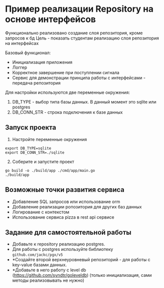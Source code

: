# Пример реализации Repository на основе интерфейсов
Функционально реализовано создание слоя репозитория, кроме запросов к бд
Цель - показать студентам реализацию слоя репозитория на интерфейсах

Базовый функционал:
- Инициализация приложения
- Логгер
- Корректное завершение при поступлении сигнала
- Сервис для демонстрации принципа работы с интерфейсами - передача репозитория

Для настройки используются две переменные окружения:
1. DB_TYPE - выбор типа базы данных. В данный момент это sqlite или postgres
2. DB_CONN_STR - строка подключения к базе данных

## Запуск проекта
1. Настройте переменные окружения
```shell
export DB_TYPE=sqlite
export DB_CONN_STR=./sqlite
```

2. Соберите и запустите проект
```shell
go build -o ./build/app ./cmd/app/main.go 
./build/app
```

## Возможные точки развития сервиса
- Добавление SQL запросов или использование orm
- Добавление реализации ропозитория для других баз данных
- Логирование с контекстом
- Использование сервиса pizza в rest api сервисе

## Задание для самостоятельной работы
- Добавьте к repository реализацию postgres. 
- Для работы с postgres используйте библиотеку `github.com/jackc/pgx/v5`
- \*Создайте второй верхнеуровневый репозиторий - для работы с key-value базами данных.
- \*Добавьте в него работу с level db (https://github.com/syndtr/goleveldb) (только инициализация, сами методы реализовывать не нужно)